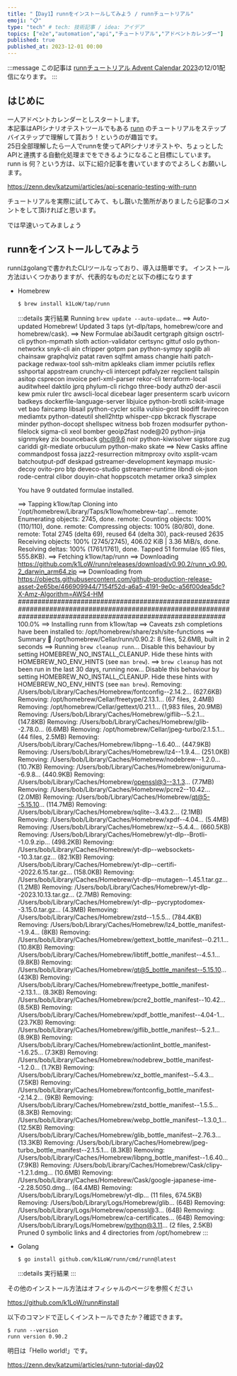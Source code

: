 ```yaml
---
title: "【Day1】runnをインストールしてみよう / runnチュートリアル"
emoji: "📋"
type: "tech" # tech: 技術記事 / idea: アイデア
topics: ["e2e","automation","api","チュートリアル","アドベントカレンダー"]
published: true
published_at: 2023-12-01 00:00
---
```


:::message
この記事は [runnチュートリアル Advent Calendar 2023](https://qiita.com/advent-calendar/2023/runn-tutorial)の12/01配信になります。
:::

## はじめに

一人アドベントカレンダーとしスタートします。  
本記事はAPIシナリオテストツールでもある [runn](https://github.com/k1LoW/runn) のチュートリアルをステップバイステップで理解して貰おう！というのが趣旨です。  
25日全部理解したら一人でrunnを使ってAPIシナリオテストや、ちょっとしたAPIと連携する自動化処理までをできるようになること目標にしています。  
runn is 何？という方は、以下に紹介記事を書いていますのでよろしくお願いします。

https://zenn.dev/katzumi/articles/api-scenario-testing-with-runn

チュートリアルを実際に試してみて、もし躓いた箇所がありましたら記事のコメントをして頂ければと思います。

では早速いってみましょう

## runnをインストールしてみよう

runnはgolangで書かれたCLIツールなっており、導入は簡単です。
インストール方法はいくつかありますが、代表的なものだと以下の様になります


* Homebrew  
    ```bash
    $ brew install k1LoW/tap/runn
    ```
    :::details 実行結果
    Running `brew update --auto-update`...
    ==> Auto-updated Homebrew!
    Updated 3 taps (yt-dlp/taps, homebrew/core and homebrew/cask).
    ==> New Formulae
    abi3audit                   certgraph                   gitsign                     osctrl-cli                  python-mpmath               sloth
    action-validator            certsync                    gittuf                      oslo                        python-networkx             snyk-cli
    ain                         cfripper                    gotpm                       pan                         python-sympy                spglib
    ali                         chainsaw                    graphqlviz                  patat                       raven                       sqlfmt
    amass                       changie                     haiti                       patch-package               redwax-tool                 ssh-mitm
    apkleaks                    cliam                       immer                       pciutils                    reflex                      sshportal
    appstream                   crunchy-cli                 intercept                   pdfalyzer                   regclient                   tailspin
    asitop                      csprecon                    invoice                     perl-xml-parser             rekor-cli                   terraform-local
    auditwheel                  daktilo                     jprq                        phylum-cli                  richgo                      three-body
    authz0                      der-ascii                   kew                         pmix                        ruler                       tlrc
    awscli-local                dicebear                    lager                       presenterm                  scarb                       uvicorn
    badkeys                     dockerfile-language-server  libjuice                    python-brotli               scikit-image                vet
    bao                         faircamp                    libsail                     python-cycler               scilla                      vulsio-gost
    biodiff                     favirecon                   mediamtx                    python-dateutil             shell2http                  whisper-cpp
    bkcrack                     flyscrape                   minder                      python-docopt               shellspec                   witness
    bob                         frozen                      modsurfer                   python-filelock             sigma-cli                   xeol
    bomber                      geoip2fast                  node@20                     python-jinja                signmykey                   zix
    bounceback                  ghc@9.6                     noir                        python-kiwisolver           sigstore                    zug
    cariddi                     git-mediate                 orbuculum                   python-mako                 skate
    ==> New Casks
    affine                  commandpost             fossa                   jazz2-resurrection      mitmproxy               ovito                   xsplit-vcam
    batchoutput-pdf         deskpad                 gstreamer-development   keymapp                 music-decoy             ovito-pro
    btp                     deveco-studio           gstreamer-runtime       libndi                  ok-json                 rode-central
    clibor                  douyin-chat             hoppscotch              metamer                 orka3                   simplex

    You have 9 outdated formulae installed.

    ==> Tapping k1low/tap
    Cloning into '/opt/homebrew/Library/Taps/k1low/homebrew-tap'...
    remote: Enumerating objects: 2745, done.
    remote: Counting objects: 100% (110/110), done.
    remote: Compressing objects: 100% (80/80), done.
    remote: Total 2745 (delta 69), reused 64 (delta 30), pack-reused 2635
    Receiving objects: 100% (2745/2745), 406.02 KiB | 3.36 MiB/s, done.
    Resolving deltas: 100% (1761/1761), done.
    Tapped 51 formulae (65 files, 555.8KB).
    ==> Fetching k1low/tap/runn
    ==> Downloading https://github.com/k1LoW/runn/releases/download/v0.90.2/runn_v0.90.2_darwin_arm64.zip
    ==> Downloading from https://objects.githubusercontent.com/github-production-release-asset-2e65be/466909944/7154f52d-a6a5-4191-9e0c-a56f00dea5dc?X-Amz-Algorithm=AWS4-HM
    ################################################################################################################################################################# 100.0%
    ==> Installing runn from k1low/tap
    ==> Caveats
    zsh completions have been installed to:
    /opt/homebrew/share/zsh/site-functions
    ==> Summary
    🍺  /opt/homebrew/Cellar/runn/0.90.2: 8 files, 52.6MB, built in 2 seconds
    ==> Running `brew cleanup runn`...
    Disable this behaviour by setting HOMEBREW_NO_INSTALL_CLEANUP.
    Hide these hints with HOMEBREW_NO_ENV_HINTS (see `man brew`).
    ==> `brew cleanup` has not been run in the last 30 days, running now...
    Disable this behaviour by setting HOMEBREW_NO_INSTALL_CLEANUP.
    Hide these hints with HOMEBREW_NO_ENV_HINTS (see `man brew`).
    Removing: /Users/bob/Library/Caches/Homebrew/fontconfig--2.14.2... (627.6KB)
    Removing: /opt/homebrew/Cellar/freetype/2.13.1... (67 files, 2.4MB)
    Removing: /opt/homebrew/Cellar/gettext/0.21.1... (1,983 files, 20.9MB)
    Removing: /Users/bob/Library/Caches/Homebrew/giflib--5.2.1... (147.8KB)
    Removing: /Users/bob/Library/Caches/Homebrew/glib--2.78.0... (6.6MB)
    Removing: /opt/homebrew/Cellar/jpeg-turbo/2.1.5.1... (44 files, 2.5MB)
    Removing: /Users/bob/Library/Caches/Homebrew/libpng--1.6.40... (447.9KB)
    Removing: /Users/bob/Library/Caches/Homebrew/lz4--1.9.4... (251.0KB)
    Removing: /Users/bob/Library/Caches/Homebrew/nodebrew--1.2.0... (10.7KB)
    Removing: /Users/bob/Library/Caches/Homebrew/oniguruma--6.9.8... (440.9KB)
    Removing: /Users/bob/Library/Caches/Homebrew/openssl@3--3.1.3... (7.7MB)
    Removing: /Users/bob/Library/Caches/Homebrew/pcre2--10.42... (2.0MB)
    Removing: /Users/bob/Library/Caches/Homebrew/qt@5--5.15.10... (114.7MB)
    Removing: /Users/bob/Library/Caches/Homebrew/sqlite--3.43.2... (2.1MB)
    Removing: /Users/bob/Library/Caches/Homebrew/xpdf--4.04... (5.4MB)
    Removing: /Users/bob/Library/Caches/Homebrew/xz--5.4.4... (660.5KB)
    Removing: /Users/bob/Library/Caches/Homebrew/yt-dlp--Brotli--1.0.9.zip... (498.2KB)
    Removing: /Users/bob/Library/Caches/Homebrew/yt-dlp--websockets--10.3.tar.gz... (82.1KB)
    Removing: /Users/bob/Library/Caches/Homebrew/yt-dlp--certifi--2022.6.15.tar.gz... (158.0KB)
    Removing: /Users/bob/Library/Caches/Homebrew/yt-dlp--mutagen--1.45.1.tar.gz... (1.2MB)
    Removing: /Users/bob/Library/Caches/Homebrew/yt-dlp--2023.10.13.tar.gz... (2.7MB)
    Removing: /Users/bob/Library/Caches/Homebrew/yt-dlp--pycryptodomex--3.15.0.tar.gz... (4.3MB)
    Removing: /Users/bob/Library/Caches/Homebrew/zstd--1.5.5... (784.4KB)
    Removing: /Users/bob/Library/Caches/Homebrew/lz4_bottle_manifest--1.9.4... (8KB)
    Removing: /Users/bob/Library/Caches/Homebrew/gettext_bottle_manifest--0.21.1... (10.8KB)
    Removing: /Users/bob/Library/Caches/Homebrew/libtiff_bottle_manifest--4.5.1... (9.8KB)
    Removing: /Users/bob/Library/Caches/Homebrew/qt@5_bottle_manifest--5.15.10... (43KB)
    Removing: /Users/bob/Library/Caches/Homebrew/freetype_bottle_manifest--2.13.1... (8.3KB)
    Removing: /Users/bob/Library/Caches/Homebrew/pcre2_bottle_manifest--10.42... (8.5KB)
    Removing: /Users/bob/Library/Caches/Homebrew/xpdf_bottle_manifest--4.04-1... (23.7KB)
    Removing: /Users/bob/Library/Caches/Homebrew/giflib_bottle_manifest--5.2.1... (8.9KB)
    Removing: /Users/bob/Library/Caches/Homebrew/actionlint_bottle_manifest--1.6.25... (7.3KB)
    Removing: /Users/bob/Library/Caches/Homebrew/nodebrew_bottle_manifest--1.2.0... (1.7KB)
    Removing: /Users/bob/Library/Caches/Homebrew/xz_bottle_manifest--5.4.3... (7.5KB)
    Removing: /Users/bob/Library/Caches/Homebrew/fontconfig_bottle_manifest--2.14.2... (9KB)
    Removing: /Users/bob/Library/Caches/Homebrew/zstd_bottle_manifest--1.5.5... (8.3KB)
    Removing: /Users/bob/Library/Caches/Homebrew/webp_bottle_manifest--1.3.0_1... (12.5KB)
    Removing: /Users/bob/Library/Caches/Homebrew/glib_bottle_manifest--2.76.3... (13.3KB)
    Removing: /Users/bob/Library/Caches/Homebrew/jpeg-turbo_bottle_manifest--2.1.5.1... (8.3KB)
    Removing: /Users/bob/Library/Caches/Homebrew/libpng_bottle_manifest--1.6.40... (7.9KB)
    Removing: /Users/bob/Library/Caches/Homebrew/Cask/clipy--1.2.1.dmg... (10.6MB)
    Removing: /Users/bob/Library/Caches/Homebrew/Cask/google-japanese-ime--2.28.5050.dmg... (64.4MB)
    Removing: /Users/bob/Library/Logs/Homebrew/yt-dlp... (11 files, 674.5KB)
    Removing: /Users/bob/Library/Logs/Homebrew/glib... (64B)
    Removing: /Users/bob/Library/Logs/Homebrew/openssl@3... (64B)
    Removing: /Users/bob/Library/Logs/Homebrew/ca-certificates... (64B)
    Removing: /Users/bob/Library/Logs/Homebrew/python@3.11... (2 files, 2.5KB)
    Pruned 0 symbolic links and 4 directories from /opt/homebrew
    :::

* Golang  
    ```bash
    $ go install github.com/k1LoW/runn/cmd/runn@latest
    ```
    :::details 実行結果
    :::

その他のインストール方法はオフィシャルのページを参照ください

https://github.com/k1LoW/runn#install

以下のコマンドで正しくインストールできたか？確認できます。

```console
$ runn --version
runn version 0.90.2
```

明日は「Hello world!」です。

https://zenn.dev/katzumi/articles/runn-tutorial-day02